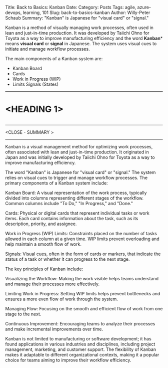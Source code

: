 Title: Back to Basics: Kanban
Date: <YYYY-MM-DD>
Category: Posts 
Tags: agile, azure-devops, learning, 101
Slug: back-to-basics-kanban
Author: Willy-Peter Schaub
Summary: "Kanban" is Japanese for "visual card" or "signal."

Kanban is a method of visually managing work processes, often used in lean and just-in-time production. It was developed by Taiichi Ohno for Toyota as a way to improve manufacturing efficiency and the word **Kanban*** means **visual card** or **signal** in Japanese. The system uses visual cues to initiate and manage workflow processes.

The main components of a Kanban system are:
- Kanban Board
- Cards
- Work in Progress (WIP)
- Limits  Signals (States)

---

# <HEADING 1>

> ![<SAMPLE PIC>](../images/<SLUG>-<1>.png) 

<TBD>

---

<CLOSE - SUMMARY >

---

Kanban is a visual management method for optimizing work processes, often associated with lean and just-in-time production. It originated in Japan and was initially developed by Taiichi Ohno for Toyota as a way to improve manufacturing efficiency.

The word "Kanban" is Japanese for "visual card" or "signal." The system relies on visual cues to trigger and manage workflow processes. The primary components of a Kanban system include:

Kanban Board: A visual representation of the work process, typically divided into columns representing different stages of the workflow. Common columns include "To Do," "In Progress," and "Done."

Cards: Physical or digital cards that represent individual tasks or work items. Each card contains information about the task, such as its description, priority, and assignee.

Work in Progress (WIP) Limits: Constraints placed on the number of tasks allowed in each column at a given time. WIP limits prevent overloading and help maintain a smooth flow of work.

Signals: Visual cues, often in the form of cards or markers, that indicate the status of a task or whether it can progress to the next stage.

The key principles of Kanban include:

Visualizing the Workflow: Making the work visible helps teams understand and manage their processes more effectively.

Limiting Work in Progress: Setting WIP limits helps prevent bottlenecks and ensures a more even flow of work through the system.

Managing Flow: Focusing on the smooth and efficient flow of work from one stage to the next.

Continuous Improvement: Encouraging teams to analyze their processes and make incremental improvements over time.

Kanban is not limited to manufacturing or software development; it has found applications in various industries and disciplines, including project management, marketing, and customer support. The flexibility of Kanban makes it adaptable to different organizational contexts, making it a popular choice for teams aiming to improve their workflow efficiency.